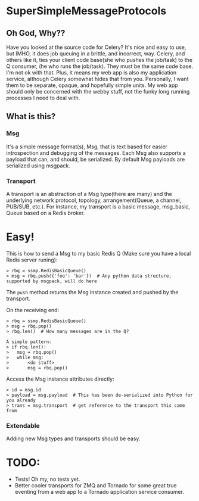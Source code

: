 # SuperSimpleMessageProtocols
## Oh God, Why??

Have you looked at the source code for Celery? It's nice and easy to use, but
IMHO, it does job queuing in a brittle, and incorrect, way. Celery, and others
like it, ties your client code base(she who pushes the job/task) to the
Q consumer, (he who runs the job/task). They must be the same code base. I'm not
ok with that. Plus, it means my web app is also my application service, although
Celery somewhat hides that from you.
Personally, I want them to be separate, opaque, and hopefully simple units. My 
web app should only be concerned with the webby stuff, not the funky long running
processes I need to deal with.

## What is this?

### Msg

It's a simple message format(s), Msg, that is text based for easier introspection
and debugging of the messages. Each Msg also supports a payload that can, and
should, be serialized. By default Msg payloads are serialized using msgpack.

### Transport

A transport is an abstraction of a Msg type(there are many) and the underlying
network protocol, topology, arrangement(Queue, a channel, PUB/SUB, etc.).
For instance, my transport is a basic message, msg\_basic, Queue based on a Redis broker.

# Easy!

This is how to send a Msg to my basic Redis Q (Make sure you have a local Redis server runing):

    > rbq = ssmp.RedisBasicQueue()
    > msg = rbq.push({'foo': 'bar'})  # Any python data structure, supported by msgpack, will do here

The `push` method returns the Msg instance created and pushed by the transport.

On the receiving end:

    > rbq = ssmp.RedisBasicQueue()
    > msg = rbq.pop()
    > rbq.len()  # How many messages are in the Q?

    A simple pattern:
    > if rbq.len():
    >   msg = rbq.pop()
    >   while msg:
    >       <do stuff>
    >       msg = rbq.pop()

Access the Msg instance attributes directly:

    > id = msg.id
    > payload = msg.payload  # This has been de-serialized into Python for you already
    > trans = msg.transport  # get reference to the transport this came from

### Extendable

Adding new Msg types and transports should be easy.

# TODO:

* Tests! Oh my, no tests yet.
* Better cooler transports for ZMQ and Tornado for some great true eventing from
a web app to a Tornado application service consumer.
